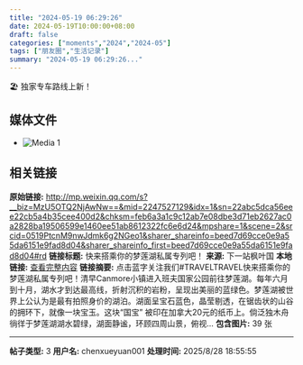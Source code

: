 ```yaml
---
title: "2024-05-19 06:29:26"
date: 2024-05-19T10:00:00+08:00
draft: false
categories: ["moments","2024","2024-05"]
tags: ["朋友圈","生活记录"]
summary: "2024-05-19 06:29:26..."
---
```


🏖️ 独家专车路线上新！

## 媒体文件

- ![Media 1](/Moments/photos/2024-05-19/202405190629260.jpg)

## 相关链接

**原始链接:** http://mp.weixin.qq.com/s?__biz=MzU5OTQ2NjAwNw==&mid=2247527129&idx=1&sn=22abc5dca56eee22cb5a4b35cee400d2&chksm=feb6a3a1c9c12ab7e08dbe3d71eb2627ac0a2828ba19506599e1460ee51ab8612322fc6e6d24&mpshare=1&scene=2&srcid=0519PtcnM9nwJdmk6g2NGeo1&sharer_shareinfo=beed7d69cce0e9a55da6151e9fad8d04&sharer_shareinfo_first=beed7d69cce0e9a55da6151e9fad8d04#rd
**链接标题:** 快来搭乘你的梦莲湖私属专列吧！
**来源:** 下一站枫叶国
**本地链接:** [查看完整内容](/link_content/2024/05/2024-05-19/link_content/)
**链接摘要:** 点击蓝字关注我们#TRAVELTRAVEL快来搭乘你的梦莲湖私属专列吧！清早Canmore小镇进入班夫国家公园前往梦莲湖。每年六月到十月，湖水才到达最高线，折射沉积的岩粉，呈现出美丽的蓝绿色。梦莲湖被世界上公认为是最有拍照身价的湖泊。湖面呈宝石蓝色，晶莹剔透，在锯齿状的山谷的拥环下，就像一块宝玉。这块“国宝” 被印在加拿大20元的纸币上。倘泛独木舟徜徉于梦莲湖湖水碧绿，湖面静谧，环顾四周山景，俯视...
**包含图片:** 39 张

---

**帖子类型:** 3
**用户名:** chenxueyuan001
**处理时间:** 2025/8/28 18:55:55